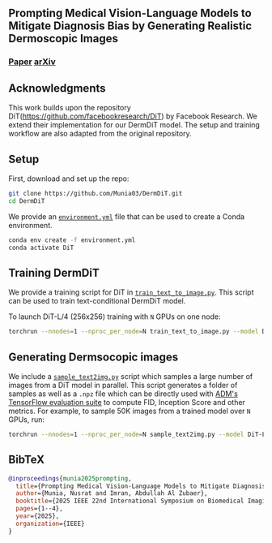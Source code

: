 ## Prompting Medical Vision-Language Models to Mitigate Diagnosis Bias by Generating Realistic Dermoscopic Images

### [Paper](https://ieeexplore.ieee.org/abstract/document/10980892) [arXiv](https://arxiv.org/abs/2504.01838)

## Acknowledgments

This work builds upon the repository DiT(https://github.com/facebookresearch/DiT) by Facebook Research. We extend their implementation for our DermDiT model.
The setup and training workflow are also adapted from the original repository.

## Setup

First, download and set up the repo:

```bash
git clone https://github.com/Munia03/DermDiT.git
cd DermDiT
```

We provide an [`environment.yml`](environment.yml) file that can be used to create a Conda environment.

```bash
conda env create -f environment.yml
conda activate DiT
```


## Training DermDiT

We provide a training script for DiT in [`train_text_to_image.py`](train_text_to_image.py). This script can be used to train text-conditional DermDiT model.

To launch DiT-L/4 (256x256) training with `N` GPUs on one node:

```bash
torchrun --nnodes=1 --nproc_per_node=N train_text_to_image.py --model DiT-L/4 --data-path /path/to/imagenet/train
```

## Generating Dermsocopic images

We include a [`sample_text2img.py`](sample_text2img.py) script which samples a large number of images from a DiT model in parallel. This script
generates a folder of samples as well as a `.npz` file which can be directly used with [ADM&#39;s TensorFlow
evaluation suite](https://github.com/openai/guided-diffusion/tree/main/evaluations) to compute FID, Inception Score and
other metrics. For example, to sample 50K images from a trained model over `N` GPUs, run:

```bash
torchrun --nnodes=1 --nproc_per_node=N sample_text2img.py --model DiT-L/4 --image-size 256 --num-fid-samples 50000 --ckpt /path/to/model.pt
```

## BibTeX

```bibtex
@inproceedings{munia2025prompting,
  title={Prompting Medical Vision-Language Models to Mitigate Diagnosis Bias by Generating Realistic Dermoscopic Images},
  author={Munia, Nusrat and Imran, Abdullah Al Zubaer},
  booktitle={2025 IEEE 22nd International Symposium on Biomedical Imaging (ISBI)},
  pages={1--4},
  year={2025},
  organization={IEEE}
}
```
